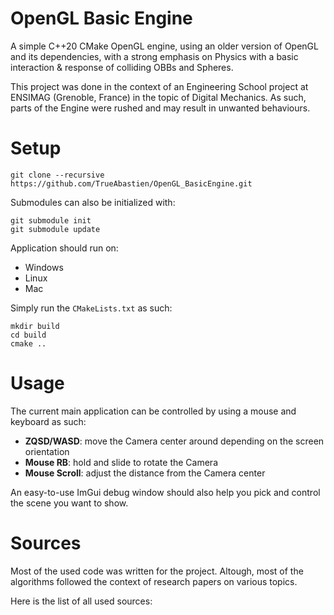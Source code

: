 OpenGL Basic Engine
=======================

A simple C++20 CMake OpenGL engine, using an older version of OpenGL and its dependencies, with a strong emphasis on Physics with a basic interaction & response of colliding OBBs and Spheres.

This project was done in the context of an Engineering School project at ENSIMAG (Grenoble, France) in the topic of Digital Mechanics. As such, parts of the Engine were rushed and may result in unwanted behaviours.

Setup
===================

```
git clone --recursive https://github.com/TrueAbastien/OpenGL_BasicEngine.git
```

Submodules can also be initialized with:
```
git submodule init
git submodule update
```

Application should run on:
- Windows
- Linux
- Mac

Simply run the `CMakeLists.txt` as such:
```
mkdir build
cd build
cmake ..
```

Usage
===================

The current main application can be controlled by using a mouse and keyboard as such:
- **ZQSD/WASD**: move the Camera center around depending on the screen orientation
- **Mouse RB**: hold and slide to rotate the Camera
- **Mouse Scroll**: adjust the distance from the Camera center

An easy-to-use ImGui debug window should also help you pick and control the scene you want to show.

Sources
===================

Most of the used code was written for the project.
Altough, most of the algorithms followed the context of research papers on various topics.

Here is the list of all used sources:

